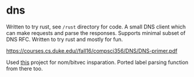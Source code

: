 # dns

Written to try rust, see `/rust` directory for code. A small DNS client which can make requests and parse the responses. Supports minimal subset of DNS RFC. Written to try rust and mostly for fun. 

https://courses.cs.duke.edu//fall16/compsci356/DNS/DNS-primer.pdf

Used [this](https://github.com/adamchalmers/dingo/) project for nom/bitvec insparation. Ported label parsing function from there too.
